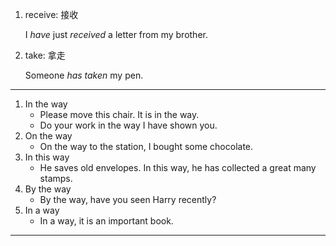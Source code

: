 1. receive: 接收

   I *have* just *received* a letter from my brother.

2. take: 拿走

   Someone *has taken* my pen.

***

1. In the way
   * Please move this chair. It is in the way.
   * Do your work in the way I have shown you.
2. On the way
   * On the way to the station, I bought some chocolate.
3. In this way
   * He saves old envelopes. In this way, he has collected a great many stamps.
4. By the way
   * By the way, have you seen Harry recently?
5. In a way
   * In a way, it is an important book.

***


